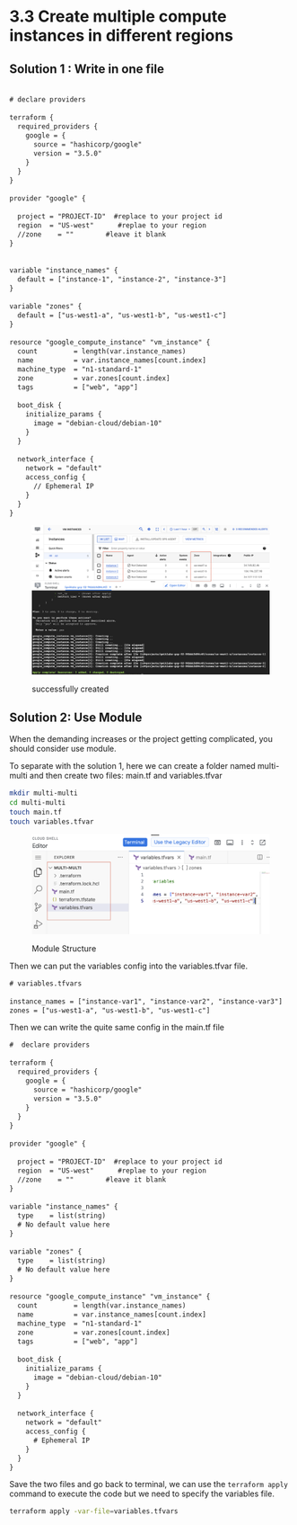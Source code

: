 # 3.3 Create multiple compute instances in different regions

## Solution 1 : Write in one file

```hcl

# declare providers

terraform {
  required_providers {
    google = {
      source = "hashicorp/google"
      version = "3.5.0"
    }
  }
}

provider "google" {

  project = "PROJECT-ID"  #replace to your project id
  region  = "US-west"      #replae to your region
  //zone    = ""        #leave it blank
}


variable "instance_names" {
  default = ["instance-1", "instance-2", "instance-3"]
}

variable "zones" {
  default = ["us-west1-a", "us-west1-b", "us-west1-c"]
}

resource "google_compute_instance" "vm_instance" {
  count         = length(var.instance_names)
  name          = var.instance_names[count.index]
  machine_type  = "n1-standard-1"
  zone          = var.zones[count.index]
  tags          = ["web", "app"]

  boot_disk {
    initialize_params {
      image = "debian-cloud/debian-10"
    }
  }

  network_interface {
    network = "default"
    access_config {
      // Ephemeral IP
    }
  }
}

```

<figure><img src="../../.gitbook/assets/successful created multiple vm in multiple regions.png" alt=""><figcaption><p>successfully created</p></figcaption></figure>

## Solution 2: Use Module

When the demanding increases or the project getting complicated, you should consider use module.

To separate with the solution 1, here we can create a folder named multi-multi and then create two files: main.tf and variables.tfvar

```bash
mkdir multi-multi
cd multi-multi
touch main.tf
touch variables.tfvar

```

<figure><img src="../../.gitbook/assets/module structure.png" alt=""><figcaption><p>Module Structure</p></figcaption></figure>

Then we can put the variables config into the variables.tfvar file.&#x20;

```hcl
# variables.tfvars

instance_names = ["instance-var1", "instance-var2", "instance-var3"]
zones = ["us-west1-a", "us-west1-b", "us-west1-c"]

```

Then we can write the quite same config in the main.tf file

```hcl
#  declare providers

terraform {
  required_providers {
    google = {
      source = "hashicorp/google"
      version = "3.5.0"
    }
  }
}

provider "google" {

  project = "PROJECT-ID"  #replace to your project id
  region  = "US-west"      #replae to your region
  //zone    = ""        #leave it blank
}

variable "instance_names" {
  type    = list(string)
  # No default value here
}

variable "zones" {
  type    = list(string)
  # No default value here
}

resource "google_compute_instance" "vm_instance" {
  count         = length(var.instance_names)
  name          = var.instance_names[count.index]
  machine_type  = "n1-standard-1"
  zone          = var.zones[count.index]
  tags          = ["web", "app"]

  boot_disk {
    initialize_params {
      image = "debian-cloud/debian-10"
    }
  }

  network_interface {
    network = "default"
    access_config {
      # Ephemeral IP
    }
  }
}
```

Save the two files and go back to terminal, we can use the `terraform apply` command to execute the code but we need to specify the variables file.

```bash
terraform apply -var-file=variables.tfvars
```

